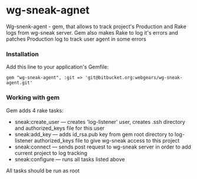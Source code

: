 # wg-sneak-agnet

Wg-snenk-agent - gem, that allows to track project's Production and Rake logs from wg-sneak server. Gem also makes Rake to
log it's errors and patches Production log to track user agent in some errors
### Installation

Add this line to your application's Gemfile:

`gem "wg-sneak-agent", :git => 'git@bitbucket.org:webgears/wg-sneak-agent.git'`

### Working with gem

Gem adds 4 rake tasks:

  - sneak:create_user — creates 'log-listener' user, creates .ssh directory and authorized_keys file for this user
  - sneak:add_key — adds id_rsa.pub key from gem root directory to log-listener authorized_keys file to give wg-sneak access to this project
  - sneak:connect — sends post request to wg-sneak server in order to add current project to log tracking
  - sneak:configure — runs all tasks listed above

 All tasks should be run as root
